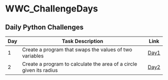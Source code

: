# WWC_ChallengeDays


## Daily Python Challenges

Day  | Task Description  | Link
-- | -- | --
1  | Create a program that swaps the values of two variables | [Day1](https://github.com/mags337/WWC_ChallengeDays/blob/main/python_challenges/area_of_circle.py)
2  | Create a program to calculate the area of a circle given its radius | [Day2](https://github.com/mags337/WWC_ChallengeDays/blob/main/python_challenges/switch_inputs.py)
